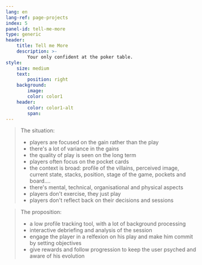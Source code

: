 ```yaml
---
lang: en
lang-ref: page-projects
index: 5
panel-id: tell-me-more
type: generic
header:
    title: Tell me More
    description: >-
        Your only confident at the poker table.
style:
    size: medium
    text:
        position: right
    background:
        image:
        color: color1
    header:
        color: color1-alt
        span:
---
```


> The situation:
> - players are focused on the gain rather than the play
> - there's a lot of variance in the gains
> - the quality of play is seen on the long term
> - players often focus on the pocket cards
> - the context is broad: profile of the villains, perceived image, current state, stacks, position, stage of the game, pockets and board....
> - there's mental, technical, organisational and physical aspects
> - players don't exercise, they just play
> - players don't reflect back on their decisions and sessions

> The proposition:
> - a low profile tracking tool, with a lot of background processing 
> - interactive debriefing and analysis of the session
> - engage the player in a relfexion on his play and make him commit by setting objectives
> - give rewards and follow progression to keep the user psyched and aware of his evolution
